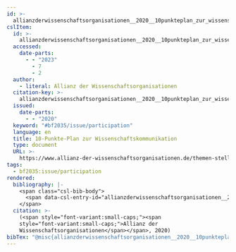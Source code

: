 ```yaml
---
id: >-
  allianzderwissenschaftsorganisationen__2020__10punkteplan_zur_wissenschaftskommunikation
cslItem:
  id: >-
    allianzderwissenschaftsorganisationen__2020__10punkteplan_zur_wissenschaftskommunikation
  accessed:
    date-parts:
      - - "2023"
        - 7
        - 2
  author:
    - literal: Allianz der Wissenschaftsorganisationen
  citation-key: >-
    allianzderwissenschaftsorganisationen__2020__10punkteplan_zur_wissenschaftskommunikation
  issued:
    date-parts:
      - - "2020"
  keyword: "#bf2035/issue/participation"
  language: en
  title: 10-Punkte-Plan zur Wissenschaftskommunikation
  type: document
  URL: >-
    https://www.allianz-der-wissenschaftsorganisationen.de/themen-stellungnahmen/10-punkte-plan-zur-wissenschaftskommunikation/
tags:
  - bf2035:issue/participation
rendered:
  bibliography: |-
    <span class="csl-bib-body">
      <span data-csl-entry-id="allianzderwissenschaftsorganisationen__2020__10punkteplan_zur_wissenschaftskommunikation" class="csl-entry"><span class='author-bib'>Allianz der Wissenschaftsorganisationen</span>. <span class='date-bib'>(2020)</span>. <span class='title'><i><b><span style="font-style:normal;">10-Punkte-Plan zur Wissenschaftskommunikation</span></b></i></span>. <span class='URL'><a href='https://www.allianz-der-wissenschaftsorganisationen.de/themen-stellungnahmen/10-punkte-plan-zur-wissenschaftskommunikation/'>LINK</a></span></span>
    </span>
  citation: >-
    (<span style="font-variant:small-caps;"><span
    style="font-variant:small-caps;">Allianz der
    Wissenschaftsorganisationen</span></span>, 2020)
bibTex: "@misc{allianzderwissenschaftsorganisationen__2020__10punkteplan_zur_wissenschaftskommunikation,\n\tnote = {[Online; accessed 2023-07-02]},\n\tauthor = {{Allianz der Wissenschaftsorganisationen}},\n\tyear = {2020},\n\ttitle = {10-{Punkte}-{Plan} zur {Wissenschaftskommunikation}},\n\turl = {https://www.allianz-der-wissenschaftsorganisationen.de/themen-stellungnahmen/10-punkte-plan-zur-wissenschaftskommunikation/},\n\thowpublished = {https://www.allianz-der-wissenschaftsorganisationen.de/themen-stellungnahmen/10-punkte-plan-zur-wissenschaftskommunikation/},\n}\n\n"
---
```

